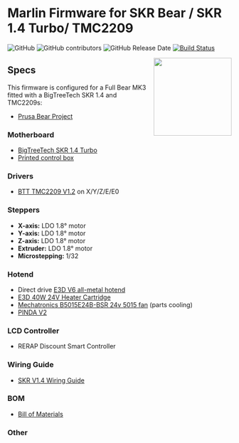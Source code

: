 # Marlin Firmware for SKR Bear / SKR 1.4 Turbo/ TMC2209

![GitHub](https://img.shields.io/github/license/marlinfirmware/marlin.svg)
![GitHub contributors](https://img.shields.io/github/contributors/marlinfirmware/marlin.svg)
![GitHub Release Date](https://img.shields.io/github/release-date/marlinfirmware/marlin.svg)
[![Build Status](https://github.com/MarlinFirmware/Marlin/workflows/CI/badge.svg?branch=bugfix-2.0.x)](https://github.com/MarlinFirmware/Marlin/actions)

<img align="right" width=175 src="buildroot/share/pixmaps/logo/marlin-250.png" />

## Specs

This firmware is configured for a Full Bear MK3 fitted with a BigTreeTech SKR 1.4 and TMC2209s:
* [Prusa Bear Project](https://github.com/gregsaun)

### Motherboard
* [BigTreeTech SKR 1.4 Turbo](https://www.biqu.equipment/collections/skr-series/products/btt-skr-v1-4-skr-v1-4-pro)
* [Printed control box](https://www.prusaprinters.org/prints/20416-skr-bear-case)

### Drivers
* [BTT TMC2209 V1.2](https://www.biqu.equipment/collections/stepper-motor-board/products/bigtreetech-tmc2209-stepper-motor-driver-for-3d-printer-board-vs-tmc2208) on X/Y/Z/E/E0

### Steppers
* **X-axis:** LDO 1.8° motor
* **Y-axis:** LDO 1.8° motor
* **Z-axis:** LDO 1.8° motor
* **Extruder:** LDO 1.8° motor
* **Microstepping:** 1/32

### Hotend
 * Direct drive [E3D V6 all-metal hotend](https://e3d-online.com/v6-all-metal-hotend)
 * [E3D 40W 24V Heater Cartridge](https://e3d-online.com/standard-heater-cartridge)
 * [Mechatronics B5015E24B-BSR 24v 5015 fan](https://www.digikey.com/product-detail/en/mechatronics-fan-group/B5015E24B-BSR/1570-1034-ND/5209731) (parts cooling)
 * [PINDA V2](https://www.prusa3d.com)


### LCD Controller
* RERAP Discount Smart Controller

### Wiring Guide
* [SKR V1.4 Wiring Guide](https://github.com/codiac2600/SKR-MK3s-V1.4-Beta/blob/master/SKR%20MK3s%20Wire%20Guide.pdf)

### BOM
* [Bill of Materials](https://github.com/codiac2600/SKR-MK3s-V1.4-Beta/blob/master/SKR%20Conversion%20BOM.csv)

### Other

